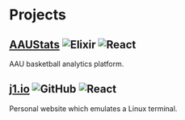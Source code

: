 # Projects

## [AAUStats](https://aaustats.com) ![Elixir](https://img.shields.io/badge/-Elixir-blueviolet) ![React](https://img.shields.io/badge/-React-9cf)

AAU basketball analytics platform.

## [j1.io](https://j1.io) ![GitHub](https://img.shields.io/github/stars/jswny/j1.io?style=flat) ![React](https://img.shields.io/badge/-React-9cf)

Personal website which emulates a Linux terminal.
